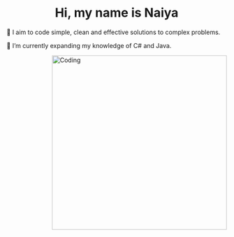 
<h1 align="center"> Hi, my name is Naiya</h1>   
<p align="left">👀 I aim to code simple, clean and effective solutions to complex problems.</p>
<p align="left">🌱 I’m currently expanding my knowledge of C# and Java.</p>
<img align="right" alt="Coding" width="400" src=https://user-images.githubusercontent.com/74038190/236119160-976a0405-caa7-470c-9356-16d43402ea0a.gif />



<!---
NaiyaHH/NaiyaHH is a ✨ special ✨ repository because its `README.md` (this file) appears on your GitHub profile.
You can click the Preview link to take a look at your changes.
--->
